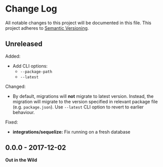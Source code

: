# Change Log

All notable changes to this project will be documented in this file.
This project adheres to [Semantic Versioning](http://semver.org/).


## Unreleased

Added:

* Add CLI options:
  - `--package-path`
  - `--latest`

Changed:

* By default, migrations will **not** migrate to latest version.
  Instead, the migration will migrate to the version specified in
  relevant package file (e.g. `package.json`). Use `--latest` CLI
  option to revert to earlier behaviour.

Fixed:

* **integrations/sequelize:** Fix running on a fresh database


## 0.0.0 - 2017-12-02

**Out in the Wild**
